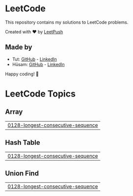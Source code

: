 # LeetCode

This repository contains my solutions to LeetCode problems.

Created with :heart: by [LeetPush](https://github.com/husamahmud/LeetPush)

 ## Made by 
 - Tut: [GitHub](https://github.com/TutTrue) - [LinkedIn](https://www.linkedin.com/in/mahmoud-hamdy-8b6825245/)
 - Hüsam: [GitHub](https://github.com/husamahmud) - [LinkedIn](https://www.linkedin.com/in/husamahmud/)

 Happy coding! 🚀
<!---LeetCode Topics Start-->
# LeetCode Topics
## Array
|  |
| ------- |
| [0128-longest-consecutive-sequence](https://github.com/POOMESH-19/Leet-Code-Problem/tree/master/0128-longest-consecutive-sequence) |
## Hash Table
|  |
| ------- |
| [0128-longest-consecutive-sequence](https://github.com/POOMESH-19/Leet-Code-Problem/tree/master/0128-longest-consecutive-sequence) |
## Union Find
|  |
| ------- |
| [0128-longest-consecutive-sequence](https://github.com/POOMESH-19/Leet-Code-Problem/tree/master/0128-longest-consecutive-sequence) |
<!---LeetCode Topics End-->